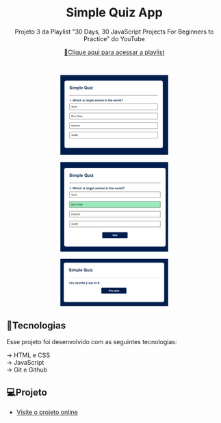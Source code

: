 <h1 align="center"> Simple Quiz App </h1>
<p align="center"> Projeto 3 da Playlist "30 Days, 30 JavaScript Projects For Beginners to Practice" do YouTube</p>
<p align="center">
<a href="https://youtube.com/playlist?list=PLjwm_8O3suyOgDS_Z8AWbbq3zpCmR-WE9&si=fGAY36wF61wGKd3x">🔗Clique aqui para acessar a playlist</a>
</p>

<br>

<p align="center">
  <img alt="Projeto Simple Quiz App" src="src/images/Tela01.png" width="50%">
</p>

<p align="center">
  <img alt="Projeto Simple Quiz App" src="src/images/Tela02.png" width="50%">
</p>

<p align="center">
  <img alt="Projeto Simple Quiz App" src="src/images/Tela03.png" width="50%">
</p>

## 🚀Tecnologias

Esse projeto foi desenvolvido com as seguintes tecnologias:

-> HTML e CSS
<br>
-> JavaScript
<br>
-> Git e Github

## 💻Projeto

- [Visite o projeto online](https://mariaeduardateixeira.github.io/quiz-app/)

